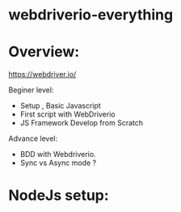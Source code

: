 # webdriverio-everything


# Overview:
https://webdriver.io/

Beginer level:

- Setup , Basic Javascript
- First script with WebDriverio
- JS Framework Develop from Scratch

Advance level:

- BDD with Webdriverio.
- Sync vs Async mode ?

# NodeJs setup:

